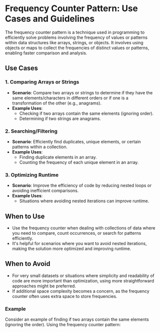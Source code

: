 # Frequency Counter Pattern: Use Cases and Guidelines

The frequency counter pattern is a technique used in programming to efficiently solve problems involving the frequency of values or patterns within data structures like arrays, strings, or objects. It involves using objects or maps to collect the frequencies of distinct values or patterns, enabling faster comparison and analysis.

## Use Cases

### 1. Comparing Arrays or Strings

- **Scenario**: Compare two arrays or strings to determine if they have the same elements/characters in different orders or if one is a transformation of the other (e.g., anagrams).
- **Example Uses**:
  - Checking if two arrays contain the same elements (ignoring order).
  - Determining if two strings are anagrams.

### 2. Searching/Filtering

- **Scenario**: Efficiently find duplicates, unique elements, or certain patterns within a collection.
- **Example Uses**:
  - Finding duplicate elements in an array.
  - Counting the frequency of each unique element in an array.

### 3. Optimizing Runtime

- **Scenario**: Improve the efficiency of code by reducing nested loops or avoiding inefficient comparisons.
- **Example Uses**:
  - Situations where avoiding nested iterations can improve runtime.

## When to Use

- Use the frequency counter when dealing with collections of data where you need to compare, count occurrences, or search for patterns efficiently.
- It's helpful for scenarios where you want to avoid nested iterations, making the solution more optimized and improving runtime.

## When to Avoid

- For very small datasets or situations where simplicity and readability of code are more important than optimization, using more straightforward approaches might be preferred.
- If additional space complexity becomes a concern, as the frequency counter often uses extra space to store frequencies.

### Example

Consider an example of finding if two arrays contain the same elements (ignoring the order). Using the frequency counter pattern:
